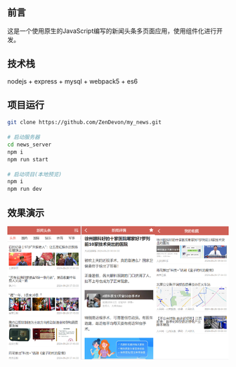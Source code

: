## 前言

这是一个使用原生的JavaScript编写的新闻头条多页面应用，使用组件化进行开发。

## 技术栈

nodejs + express + mysql + webpack5 + es6

## 项目运行

```bash
git clone https://github.com/ZenDevon/my_news.git

# 启动服务器
cd news_server
npm i
npm run start

# 启动项目(本地预览)
npm i
npm run dev
```

## 效果演示
<div style="display: flex">
<img src="https://raw.githubusercontent.com/ZenDevon/blog-img/main/Snipaste_2024-09-29_15-11-49.png" style="width: 33.33%;"/>
<img src="https://raw.githubusercontent.com/ZenDevon/blog-img/main/Snipaste_2024-09-29_15-14-02.png" style="width: 33.33%;"/>
<img src="https://raw.githubusercontent.com/ZenDevon/blog-img/main/Snipaste_2024-09-29_15-15-04.png" style="width: 33.33%;"/>
</div>
